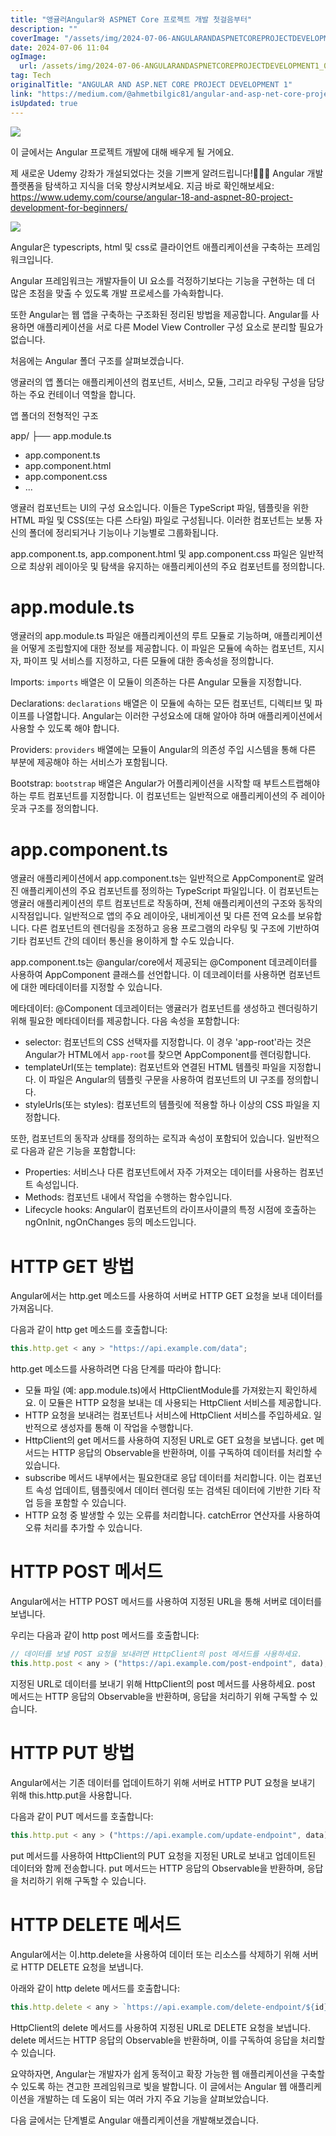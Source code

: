 ```yaml
---
title: "앵귤러Angular와 ASPNET Core 프로젝트 개발 첫걸음부터"
description: ""
coverImage: "/assets/img/2024-07-06-ANGULARANDASPNETCOREPROJECTDEVELOPMENT1_0.png"
date: 2024-07-06 11:04
ogImage:
  url: /assets/img/2024-07-06-ANGULARANDASPNETCOREPROJECTDEVELOPMENT1_0.png
tag: Tech
originalTitle: "ANGULAR AND ASP.NET CORE PROJECT DEVELOPMENT 1"
link: "https://medium.com/@ahmetbilgic81/angular-and-asp-net-core-project-development-1-44cbf3911708"
isUpdated: true
---
```


![](/assets/img/2024-07-06-ANGULARANDASPNETCOREPROJECTDEVELOPMENT1_0.png)

이 글에서는 Angular 프로젝트 개발에 대해 배우게 될 거에요.

제 새로운 Udemy 강좌가 개설되었다는 것을 기쁘게 알려드립니다!🎥🌟🚀 Angular 개발 플랫폼을 탐색하고 지식을 더욱 향상시켜보세요. 지금 바로 확인해보세요: https://www.udemy.com/course/angular-18-and-aspnet-80-project-development-for-beginners/

![](/assets/img/2024-07-06-ANGULARANDASPNETCOREPROJECTDEVELOPMENT1_1.png)

<div class="content-ad"></div>

Angular은 typescripts, html 및 css로 클라이언트 애플리케이션을 구축하는 프레임워크입니다.

Angular 프레임워크는 개발자들이 UI 요소를 걱정하기보다는 기능을 구현하는 데 더 많은 초점을 맞출 수 있도록 개발 프로세스를 가속화합니다.

또한 Angular는 웹 앱을 구축하는 구조화된 정리된 방법을 제공합니다. Angular를 사용하면 애플리케이션을 서로 다른 Model View Controller 구성 요소로 분리할 필요가 없습니다.

처음에는 Angular 폴더 구조를 살펴보겠습니다.

<div class="content-ad"></div>

앵귤러의 앱 폴더는 애플리케이션의 컴포넌트, 서비스, 모듈, 그리고 라우팅 구성을 담당하는 주요 컨테이너 역할을 합니다.

앱 폴더의 전형적인 구조

app/
├── app.module.ts

<div class="content-ad"></div>

- app.component.ts
- app.component.html
- app.component.css
- ...

<div class="content-ad"></div>

앵귤러 컴포넌트는 UI의 구성 요소입니다. 이들은 TypeScript 파일, 템플릿을 위한 HTML 파일 및 CSS(또는 다른 스타일) 파일로 구성됩니다. 이러한 컴포넌트는 보통 자신의 폴더에 정리되거나 기능이나 기능별로 그룹화됩니다.

app.component.ts, app.component.html 및 app.component.css 파일은 일반적으로 최상위 레이아웃 및 탐색을 유지하는 애플리케이션의 주요 컴포넌트를 정의합니다.

# app.module.ts

앵귤러의 app.module.ts 파일은 애플리케이션의 루트 모듈로 기능하며, 애플리케이션을 어떻게 조립할지에 대한 정보를 제공합니다. 이 파일은 모듈에 속하는 컴포넌트, 지시자, 파이프 및 서비스를 지정하고, 다른 모듈에 대한 종속성을 정의합니다.

<div class="content-ad"></div>

Imports: `imports` 배열은 이 모듈이 의존하는 다른 Angular 모듈을 지정합니다.

Declarations: `declarations` 배열은 이 모듈에 속하는 모든 컴포넌트, 디렉티브 및 파이프를 나열합니다. Angular는 이러한 구성요소에 대해 알아야 하며 애플리케이션에서 사용할 수 있도록 해야 합니다.

Providers: `providers` 배열에는 모듈이 Angular의 의존성 주입 시스템을 통해 다른 부분에 제공해야 하는 서비스가 포함됩니다.

Bootstrap: `bootstrap` 배열은 Angular가 어플리케이션을 시작할 때 부트스트랩해야 하는 루트 컴포넌트를 지정합니다. 이 컴포넌트는 일반적으로 애플리케이션의 주 레이아웃과 구조를 정의합니다.

<div class="content-ad"></div>

# app.component.ts

앵귤러 애플리케이션에서 app.component.ts는 일반적으로 AppComponent로 알려진 애플리케이션의 주요 컴포넌트를 정의하는 TypeScript 파일입니다. 이 컴포넌트는 앵귤러 애플리케이션의 루트 컴포넌트로 작동하며, 전체 애플리케이션의 구조와 동작의 시작점입니다. 일반적으로 앱의 주요 레이아웃, 내비게이션 및 다른 전역 요소를 보유합니다. 다른 컴포넌트의 렌더링을 조정하고 응용 프로그램의 라우팅 및 구조에 기반하여 기타 컴포넌트 간의 데이터 통신을 용이하게 할 수도 있습니다.

app.component.ts는 @angular/core에서 제공되는 @Component 데코레이터를 사용하여 AppComponent 클래스를 선언합니다. 이 데코레이터를 사용하면 컴포넌트에 대한 메타데이터를 지정할 수 있습니다.

메타데이터: @Component 데코레이터는 앵귤러가 컴포넌트를 생성하고 렌더링하기 위해 필요한 메타데이터를 제공합니다. 다음 속성을 포함합니다:

<div class="content-ad"></div>

- selector: 컴포넌트의 CSS 선택자를 지정합니다. 이 경우 'app-root'라는 것은 Angular가 HTML에서 `app-root`를 찾으면 AppComponent를 렌더링합니다.
- templateUrl(또는 template): 컴포넌트와 연결된 HTML 템플릿 파일을 지정합니다. 이 파일은 Angular의 템플릿 구문을 사용하여 컴포넌트의 UI 구조를 정의합니다.
- styleUrls(또는 styles): 컴포넌트의 템플릿에 적용할 하나 이상의 CSS 파일을 지정합니다.

또한, 컴포넌트의 동작과 상태를 정의하는 로직과 속성이 포함되어 있습니다. 일반적으로 다음과 같은 기능을 포함합니다:

- Properties: 서비스나 다른 컴포넌트에서 자주 가져오는 데이터를 사용하는 컴포넌트 속성입니다.
- Methods: 컴포넌트 내에서 작업을 수행하는 함수입니다.
- Lifecycle hooks: Angular이 컴포넌트의 라이프사이클의 특정 시점에 호출하는 ngOnInit, ngOnChanges 등의 메소드입니다.

# HTTP GET 방법

<div class="content-ad"></div>

Angular에서는 http.get 메소드를 사용하여 서버로 HTTP GET 요청을 보내 데이터를 가져옵니다.

다음과 같이 http get 메소드를 호출합니다:

```js
this.http.get < any > "https://api.example.com/data";
```

http.get 메소드를 사용하려면 다음 단계를 따라야 합니다:

<div class="content-ad"></div>

- 모듈 파일 (예: app.module.ts)에서 HttpClientModule를 가져왔는지 확인하세요. 이 모듈은 HTTP 요청을 보내는 데 사용되는 HttpClient 서비스를 제공합니다.
- HTTP 요청을 보내려는 컴포넌트나 서비스에 HttpClient 서비스를 주입하세요. 일반적으로 생성자를 통해 이 작업을 수행합니다.
- HttpClient의 get 메서드를 사용하여 지정된 URL로 GET 요청을 보냅니다. get 메서드는 HTTP 응답의 Observable을 반환하며, 이를 구독하여 데이터를 처리할 수 있습니다.
- subscribe 메서드 내부에서는 필요한대로 응답 데이터를 처리합니다. 이는 컴포넌트 속성 업데이트, 템플릿에서 데이터 렌더링 또는 검색된 데이터에 기반한 기타 작업 등을 포함할 수 있습니다.
- HTTP 요청 중 발생할 수 있는 오류를 처리합니다. catchError 연산자를 사용하여 오류 처리를 추가할 수 있습니다.

# HTTP POST 메서드

Angular에서는 HTTP POST 메서드를 사용하여 지정된 URL을 통해 서버로 데이터를 보냅니다.

우리는 다음과 같이 http post 메서드를 호출합니다:

<div class="content-ad"></div>

```js
// 데이터를 보낼 POST 요청을 보내려면 HttpClient의 post 메서드를 사용하세요.
this.http.post < any > ("https://api.example.com/post-endpoint", data);
```

지정된 URL로 데이터를 보내기 위해 HttpClient의 post 메서드를 사용하세요. post 메서드는 HTTP 응답의 Observable을 반환하며, 응답을 처리하기 위해 구독할 수 있습니다.

# HTTP PUT 방법

Angular에서는 기존 데이터를 업데이트하기 위해 서버로 HTTP PUT 요청을 보내기 위해 this.http.put을 사용합니다.

<div class="content-ad"></div>

다음과 같이 PUT 메서드를 호출합니다:

```js
this.http.put < any > ("https://api.example.com/update-endpoint", data);
```

put 메서드를 사용하여 HttpClient의 PUT 요청을 지정된 URL로 보내고 업데이트된 데이터와 함께 전송합니다. put 메서드는 HTTP 응답의 Observable을 반환하며, 응답을 처리하기 위해 구독할 수 있습니다.

# HTTP DELETE 메서드

<div class="content-ad"></div>

Angular에서는 이.http.delete을 사용하여 데이터 또는 리소스를 삭제하기 위해 서버로 HTTP DELETE 요청을 보냅니다.

아래와 같이 http delete 메서드를 호출합니다:

```js
this.http.delete < any > `https://api.example.com/delete-endpoint/${id}`;
```

HttpClient의 delete 메서드를 사용하여 지정된 URL로 DELETE 요청을 보냅니다. delete 메서드는 HTTP 응답의 Observable을 반환하며, 이를 구독하여 응답을 처리할 수 있습니다.

<div class="content-ad"></div>

요약하자면, Angular는 개발자가 쉽게 동적이고 확장 가능한 웹 애플리케이션을 구축할 수 있도록 하는 견고한 프레임워크로 빛을 발합니다. 이 글에서는 Angular 웹 애플리케이션을 개발하는 데 도움이 되는 여러 가지 주요 기능을 살펴보았습니다.

다음 글에서는 단계별로 Angular 애플리케이션을 개발해보겠습니다.
